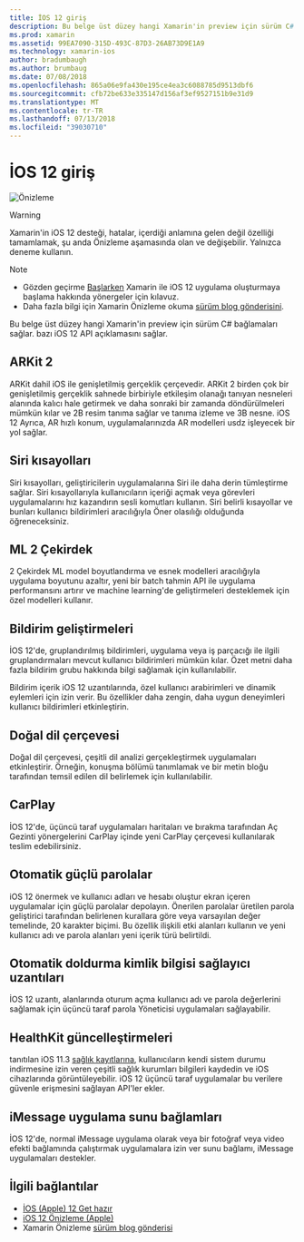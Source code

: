 ```yaml
---
title: İOS 12 giriş
description: Bu belge üst düzey hangi Xamarin'in preview için sürüm C# bağlamaları sağlar. bazı iOS 12 API açıklamasını sağlar.
ms.prod: xamarin
ms.assetid: 99EA7090-315D-493C-87D3-26AB73D9E1A9
ms.technology: xamarin-ios
author: bradumbaugh
ms.author: brumbaug
ms.date: 07/08/2018
ms.openlocfilehash: 865a06e9fa430e195ce4ea3c6088785d9513dbf6
ms.sourcegitcommit: cfb72be633e335147d156af3ef9527151b9e31d9
ms.translationtype: MT
ms.contentlocale: tr-TR
ms.lasthandoff: 07/13/2018
ms.locfileid: "39030710"
---
```

# <a name="introduction-to-ios-12"></a>İOS 12 giriş

![Önizleme](~/media/shared/preview.png)

> [!WARNING]
> Xamarin'in iOS 12 desteği, hatalar, içerdiği anlamına gelen değil özelliği tamamlamak, şu anda Önizleme aşamasında olan ve değişebilir. Yalnızca deneme kullanın.

> [!NOTE]
> - Gözden geçirme [Başlarken](get-started.md) Xamarin ile iOS 12 uygulama oluşturmaya başlama hakkında yönergeler için kılavuz.
> - Daha fazla bilgi için Xamarin Önizleme okuma [sürüm blog gönderisini](https://releases.xamarin.com/preview-release-xcode-10-beta-3/).

Bu belge üst düzey hangi Xamarin'in preview için sürüm C# bağlamaları sağlar. bazı iOS 12 API açıklamasını sağlar.

## <a name="arkit-2"></a>ARKit 2

ARKit dahil iOS ile genişletilmiş gerçeklik çerçevedir. ARKit 2 birden çok bir genişletilmiş gerçeklik sahnede birbiriyle etkileşim olanağı tanıyan nesneleri alanında kalıcı hale getirmek ve daha sonraki bir zamanda döndürülmeleri mümkün kılar ve 2B resim tanıma sağlar ve tanıma izleme ve 3B nesne. iOS 12 Ayrıca, AR hızlı konum, uygulamalarınızda AR modelleri usdz işleyecek bir yol sağlar.

## <a name="siri-shortcuts"></a>Siri kısayolları

Siri kısayolları, geliştiricilerin uygulamalarına Siri ile daha derin tümleştirme sağlar. Siri kısayollarıyla kullanıcıların içeriği açmak veya görevleri uygulamalarını hız kazandırın sesli komutları kullanın. Siri belirli kısayollar ve bunları kullanıcı bildirimleri aracılığıyla Öner olasılığı olduğunda öğreneceksiniz.

## <a name="core-ml-2"></a>ML 2 Çekirdek

2 Çekirdek ML model boyutlandırma ve esnek modelleri aracılığıyla uygulama boyutunu azaltır, yeni bir batch tahmin API ile uygulama performansını artırır ve machine learning'de geliştirmeleri desteklemek için özel modelleri kullanır.

## <a name="notification-improvements"></a>Bildirim geliştirmeleri

İOS 12'de, gruplandırılmış bildirimleri, uygulama veya iş parçacığı ile ilgili gruplandırmaları mevcut kullanıcı bildirimleri mümkün kılar. Özet metni daha fazla bildirim grubu hakkında bilgi sağlamak için kullanılabilir.

Bildirim içerik iOS 12 uzantılarında, özel kullanıcı arabirimleri ve dinamik eylemleri için izin verir. Bu özellikler daha zengin, daha uygun deneyimleri kullanıcı bildirimleri etkinleştirin.

## <a name="natural-language-framework"></a>Doğal dil çerçevesi

Doğal dil çerçevesi, çeşitli dil analizi gerçekleştirmek uygulamaları etkinleştirir. Örneğin, konuşma bölümü tanımlamak ve bir metin bloğu tarafından temsil edilen dil belirlemek için kullanılabilir.

## <a name="carplay"></a>CarPlay

İOS 12'de, üçüncü taraf uygulamaları haritaları ve bırakma tarafından Aç Gezinti yönergelerini CarPlay içinde yeni CarPlay çerçevesi kullanılarak teslim edebilirsiniz.

## <a name="automatic-strong-passwords"></a>Otomatik güçlü parolalar

iOS 12 önermek ve kullanıcı adları ve hesabı oluştur ekran içeren uygulamalar için güçlü parolalar depolayın. Önerilen parolalar üretilen parola geliştirici tarafından belirlenen kurallara göre veya varsayılan değer temelinde, 20 karakter biçimi. Bu özellik ilişkili etki alanları kullanın ve yeni kullanıcı adı ve parola alanları yeni içerik türü belirtildi.

## <a name="autofill-credential-provider-extensions"></a>Otomatik doldurma kimlik bilgisi sağlayıcı uzantıları

İOS 12 uzantı, alanlarında oturum açma kullanıcı adı ve parola değerlerini sağlamak için üçüncü taraf parola Yöneticisi uygulamaları sağlayabilir.

## <a name="healthkit-updates"></a>HealthKit güncelleştirmeleri

tanıtılan iOS 11.3 [sağlık kayıtlarına](https://www.apple.com/healthcare/health-records/), kullanıcıların kendi sistem durumu indirmesine izin veren çeşitli sağlık kurumları bilgileri kaydedin ve iOS cihazlarında görüntüleyebilir. iOS 12 üçüncü taraf uygulamalar bu verilere güvenle erişmesini sağlayan API'ler ekler.

## <a name="imessage-app-presentation-contexts"></a>iMessage uygulama sunu bağlamları

İOS 12'de, normal iMessage uygulama olarak veya bir fotoğraf veya video efekti bağlamında çalıştırmak uygulamalara izin ver sunu bağlamı, iMessage uygulamaları destekler.

## <a name="related-links"></a>İlgili bağlantılar

- [İOS (Apple) 12 Get hazır](https://developer.apple.com/ios/)
- [iOS 12 Önizleme (Apple)](https://www.apple.com/ios/ios-12-preview/)
- Xamarin Önizleme [sürüm blog gönderisi](https://releases.xamarin.com/preview-release-xcode-10-beta-3/)
